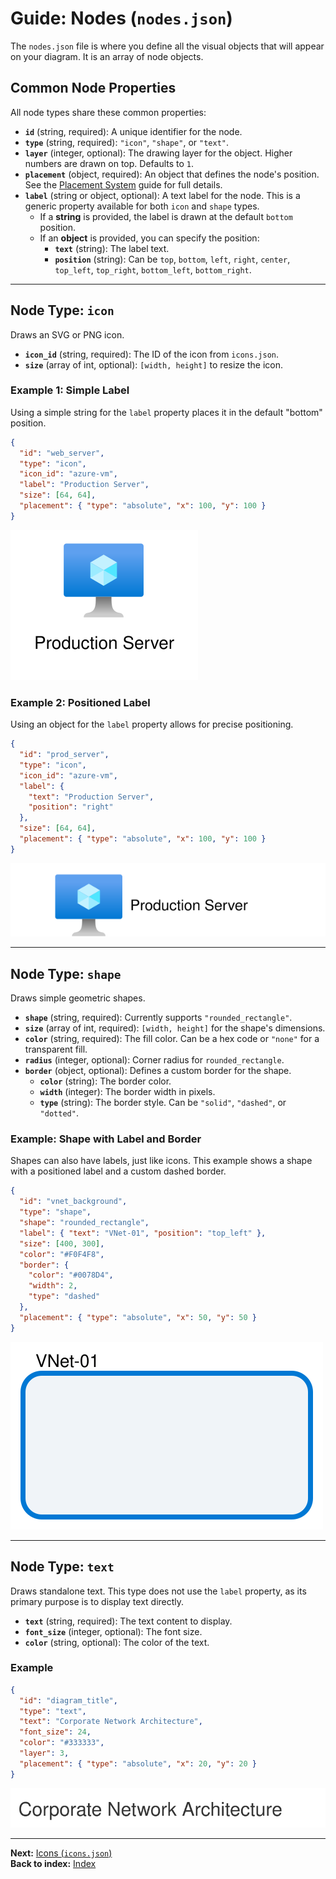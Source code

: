 # Guide: Nodes (`nodes.json`)

The `nodes.json` file is where you define all the visual objects that will appear on your diagram. It is an array of node objects.

## Common Node Properties

All node types share these common properties:

-   **`id`** (string, required): A unique identifier for the node.
-   **`type`** (string, required): `"icon"`, `"shape"`, or `"text"`.
-   **`layer`** (integer, optional): The drawing layer for the object. Higher numbers are drawn on top. Defaults to `1`.
-   **`placement`** (object, required): An object that defines the node's position. See the [Placement System](./placement-system.md) guide for full details.
-   **`label`** (string or object, optional): A text label for the node. This is a generic property available for both `icon` and `shape` types.
    -   If a **string** is provided, the label is drawn at the default `bottom` position.
    -   If an **object** is provided, you can specify the position:
        -   **`text`** (string): The label text.
        -   **`position`** (string): Can be `top`, `bottom`, `left`, `right`, `center`, `top_left`, `top_right`, `bottom_left`, `bottom_right`.

---

## Node Type: `icon`

Draws an SVG or PNG icon.

-   **`icon_id`** (string, required): The ID of the icon from `icons.json`.
-   **`size`** (array of int, optional): `[width, height]` to resize the icon.

### Example 1: Simple Label
Using a simple string for the `label` property places it in the default "bottom" position.

```json
{
  "id": "web_server",
  "type": "icon",
  "icon_id": "azure-vm",
  "label": "Production Server",
  "size": [64, 64],
  "placement": { "type": "absolute", "x": 100, "y": 100 }
}
```
![Simple Label Example](../images/simple_label_example.svg)

### Example 2: Positioned Label
Using an object for the `label` property allows for precise positioning.

```json
{
  "id": "prod_server",
  "type": "icon",
  "icon_id": "azure-vm",
  "label": {
    "text": "Production Server",
    "position": "right"
  },
  "size": [64, 64],
  "placement": { "type": "absolute", "x": 100, "y": 100 }
}
```
![Label Positioning Example](../images/label_position_example.svg)

---

## Node Type: `shape`

Draws simple geometric shapes.

-   **`shape`** (string, required): Currently supports `"rounded_rectangle"`.
-   **`size`** (array of int, required): `[width, height]` for the shape's dimensions.
-   **`color`** (string, required): The fill color. Can be a hex code or `"none"` for a transparent fill.
-   **`radius`** (integer, optional): Corner radius for `rounded_rectangle`.
-   **`border`** (object, optional): Defines a custom border for the shape.
    -   **`color`** (string): The border color.
    -   **`width`** (integer): The border width in pixels.
    -   **`type`** (string): The border style. Can be `"solid"`, `"dashed"`, or `"dotted"`.

### Example: Shape with Label and Border
Shapes can also have labels, just like icons. This example shows a shape with a positioned label and a custom dashed border.

```json
{
  "id": "vnet_background",
  "type": "shape",
  "shape": "rounded_rectangle",
  "label": { "text": "VNet-01", "position": "top_left" },
  "size": [400, 300],
  "color": "#F0F4F8",
  "border": {
    "color": "#0078D4",
    "width": 2,
    "type": "dashed"
  },
  "placement": { "type": "absolute", "x": 50, "y": 50 }
}
```
![Shape with Border Example](../images/shape_border_example.svg)

---

## Node Type: `text`

Draws standalone text. This type does not use the `label` property, as its primary purpose is to display text directly.

-   **`text`** (string, required): The text content to display.
-   **`font_size`** (integer, optional): The font size.
-   **`color`** (string, optional): The color of the text.

### Example
```json
{
  "id": "diagram_title",
  "type": "text",
  "text": "Corporate Network Architecture",
  "font_size": 24,
  "color": "#333333",
  "layer": 3,
  "placement": { "type": "absolute", "x": 20, "y": 20 }
}
```
![Text Node Example](../images/text_node_example.svg)

---
**Next:** [Icons (`icons.json`)](./defining-icons.md)\
**Back to index:** [Index](./index.md)
